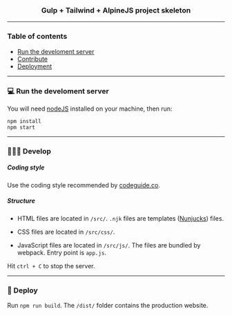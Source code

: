 <div align="center">
  <h3>Gulp + Tailwind + AlpineJS project skeleton</h3>
</div>

---

### Table of contents

- [Run the develoment server](#-run-the-develoment-server)
- [Contribute](#-contribute)
- [Deployment](#-deployment)

---

### 💻 Run the develoment server

You will need [nodeJS](https://nodejs.org/en/) installed on your machine, then run:

```shell
npm install
npm start
```

---

### 👨🏻‍💻 Develop

##### Coding style

Use the coding style recommended by [codeguide.co](https://codeguide.co).

##### Structure

- HTML files are located in `/src/`. `.njk` files are templates ([Nunjucks](https://mozilla.github.io/nunjucks/)) files.

- CSS files are located in `/src/css/`.

- JavaScript files are located in `/src/js/`. The files are bundled by webpack. Entry point is `app.js`.


Hit `ctrl + C` to stop the server.

---

### 🚀 Deploy

Run `npm run build`. The `/dist/` folder contains the production website.

